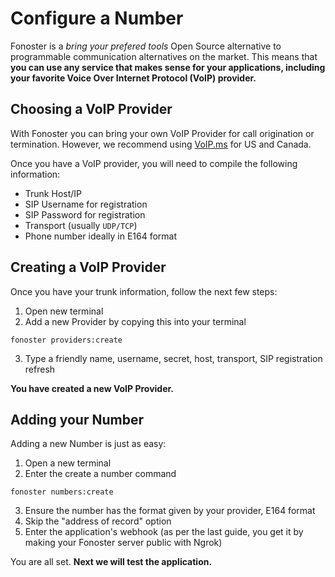 # Configure a Number

Fonoster is a *bring your prefered tools* Open Source alternative to programmable communication alternatives on the market. This means that **you can use any service that makes sense for your applications, including your favorite Voice Over Internet Protocol (VoIP) provider.**

## Choosing a VoIP Provider

With Fonoster you can bring your own VoIP Provider for call origination or termination. However, we recommend using [VoIP.ms](https://voip.ms/) for US and Canada.

Once you have a VoIP provider, you will need to compile the following information:

- Trunk Host/IP
- SIP Username for registration
- SIP Password for registration
- Transport (usually `UDP/TCP`)
- Phone number ideally in E164 format

## Creating a VoIP Provider

Once you have your trunk information, follow the next few steps:

1. Open new terminal
2. Add a new Provider by copying this into your terminal
```none
fonoster providers:create
```
3. Type a friendly name, username, secret, host, transport, SIP registration refresh

**You have created a new VoIP Provider.**

## Adding your Number

Adding a new Number is just as easy:

1. Open a new terminal
2. Enter the create a number command 
```none
fonoster numbers:create
```
3. Ensure the number has the format given by your provider, E164 format
4. Skip the "address of record" option
5. Enter the application's webhook (as per the last guide, you get it by making your Fonoster server public with Ngrok)

You are all set. **Next we will test the application.**

